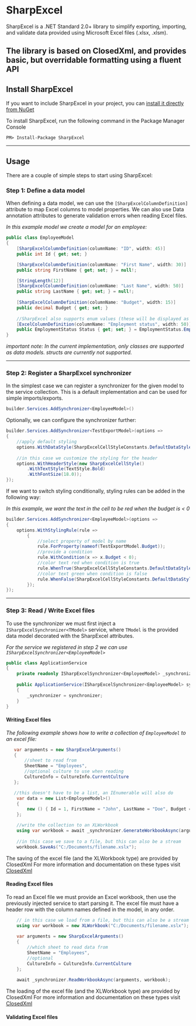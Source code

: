 # SharpExcel
SharpExcel is a .NET Standard 2.0+ library to simplify exporting, importing, and validate data provided using Microsoft Excel files (.xlsx, .xlsm). 

The library is based on ClosedXml, and provides basic, but overridable formatting using a fluent API
---
## Install SharpExcel

If you want to include SharpExcel in your project, you can [install it directly from NuGet](https://www.nuget.org/packages/SharpExcel)

To install SharpExcel, run the following command in the Package Manager Console
```
PM> Install-Package SharpExcel
```
---
## Usage

There are a couple of simple steps to start using SharpExcel:

### Step 1: Define a data model

When defining a data model, we can use the ``[SharpExcelColumnDefinition]`` attribute to map Excel columns to model properties.
We can also use Data annotation attributes to generate validation errors when reading Excel files.

*In this example model we create a model for an employee:*

```csharp
public class EmployeeModel
{
    [SharpExcelColumnDefinition(columnName: "ID", width: 45)]
    public int Id { get; set; }

    [SharpExcelColumnDefinition(columnName: "First Name", width: 30)]
    public string FirstName { get; set; } = null!;

    [StringLength(12)]
    [SharpExcelColumnDefinition(columnName: "Last Name", width: 50)]
    public string LastName { get; set; } = null!;
    
    [SharpExcelColumnDefinition(columnName: "Budget", width: 15)]
    public decimal Budget { get; set; }
    
    //SharpExcel also supports enum values (these will be displayed as dropdowns in Excel)
    [ExcelColumnDefinition(columnName: "Employment status", width: 50)]
    public EmploymentStatus Status { get; set; } = EmploymentStatus.Employed;
}
```

*important note: In the current implementation, only classes are supported as data models. structs are currently not supported.*

---
### Step 2: Register a SharpExcel synchronizer
In the simplest case we can register a synchronizer for the given model to the service collection.
This is a default implementation and can be used for simple imports/exports.
```csharp
builder.Services.AddSynchronizer<EmployeeModel>()
```
Optionally, we can configure the synchronizer further:
```csharp
builder.Services.AddSynchronizer<TestExportModel>(options =>
{
    //apply default styling
    options.WithDataStyle(SharpExcelCellStyleConstants.DefaultDataStyle);
    
    //in this case we customize the styling for the header
    options.WithHeaderStyle(new SharpExcelCellStyle()
        .WithTextStyle(TextStyle.Bold)
        .WithFontSize(18.0));
});
```
If we want to switch styling conditionally, styling rules can be added in the following way:

*In this example, we want the text in the cell to be red when the budget is < 0*
```csharp
builder.Services.AddSynchronizer<EmployeeModel>(options =>
{
    options.WithStylingRule(rule =>
        {
            //select property of model by name
            rule.ForProperty(nameof(TestExportModel.Budget));
            //provide a condition
            rule.WithCondition(x => x.Budget < 0);
            //color text red when condition is true
            rule.WhenTrue(SharpExcelCellStyleConstants.DefaultDataStyle.WithTextColor(new(255, 100, 100)));
            //color text green when condition is false
            rule.WhenFalse(SharpExcelCellStyleConstants.DefaultDataStyle.WithTextColor(new(80, 160, 80)));
        });
});
```

---
### Step 3: Read / Write Excel files

To use the synchronizer we must first inject a ``ISharpExcelSynchronizer<TModel>`` service, where ``TModel`` is the provided data model decorated with the SharpExcel attributes.

*For the service we registered in step 2 we can use ``ISharpExcelSynchronizer<EmployeeModel>``*
```csharp
public class ApplicationService
{
    private readonly ISharpExcelSynchronizer<EmployeeModel> _synchronizer;
    
    public ApplicationService(ISharpExcelSynchronizer<EmployeeModel> synchronizer)
    {
        _synchronizer = synchronizer;
    }
}
```
#### Writing Excel files

*The following example shows how to write a collection of ``EmployeeModel`` to an excel file:*

```csharp
   var arguments = new SharpExcelArguments()
   {
       //sheet to read from
       SheetName = "Employees",
       //optional culture to use when reading
       CultureInfo = CultureInfo.CurrentCulture
   };

   //this doesn't have to be a list, an IEnumerable will also do
    var data = new List<EmployeeModel>()
    {
        new () { Id = 1, FirstName = "John", LastName = "Doe", Budget = 12.0m }
    };

    //write the collection to an XLWorkbook
    using var workbook = await _synchronizer.GenerateWorkbookAsync(arguments, data);
   
    //in this case we save to a file, but this can also be a stream
    workbook.SaveAs("C:/Documents/filename.xslx");
```
The saving of the excel file (and the XLWorkbook type) are provided by ClosedXml
For more information and documentation on these types visit [ClosedXml](https://github.com/ClosedXML/ClosedXML)

#### Reading Excel files

To read an Excel file we must provide an Excel workbook, 
then use the previously injected service to start parsing it. 
The excel file must have a header row with the column names defined in the model, in any order. 

```csharp
    // in this case we load from a file, but this can also be a stream
    using var workbook = new XLWorkbook("C:/Documents/filename.xslx");
    
    var arguments = new SharpExcelArguments()
    {
        //which sheet to read data from
        SheetName = "Employees",
        //optional
        CultureInfo = CultureInfo.CurrentCulture
    };
    
    await _synchronizer.ReadWorkbookAsync(arguments, workbook);
```
The loading of the excel file (and the XLWorkbook type) are provided by ClosedXml 
For more information and documentation on these types visit [ClosedXml](https://github.com/ClosedXML/ClosedXML)

#### Validating Excel files

```csharp

```
